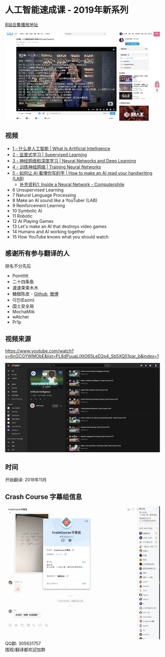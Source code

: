 # 人工智能速成课 - 2019年新系列
[B站合集播放地址](https://www.bilibili.com/video/av75822322/)  

![题图](image/img.jpg)

## 视频
* [1 - 什么是人工智能 | What Is Artificial Intelligence](https://www.bilibili.com/video/av74336721/)
* [2 - 监督式学习 | Supervised Learning](https://www.bilibili.com/video/av75707591/)
* [3 - 神经网络和深度学习 | Neural Networks and Deep Learning](https://www.bilibili.com/video/av75821839/)
* [4 - 训练神经网络 | Training Neural Networks](https://www.bilibili.com/video/av75892466)
* [5 - 如何让 AI 看懂你写的字 | How to make an AI read your handwriting (LAB)](https://www.bilibili.com/video/av76635688)
  * [补充资料1: Inside a Neural Network - Computerphile](https://www.youtube.com/watch?v=BFdMrDOx_CM)
* 6 Unsupervised Learning
* 7 Natural Language Processing
* 8 Make an AI sound like a YouTuber (LAB)
* 9 Reinforcement Learning
* 10 Symbolic AI
* 11 Robotic
* 12 AI Playing Games
* 13 Let's make an AI that destroys video games
* 14 Humans and AI working together
* 15 How YouTube knows what you should watch

## 感谢所有参与翻译的人
排名不分先后   
* Pointtttt
* 二十四条鱼
* 速速束束木木
* 糖醋陈皮 - [Github](https://github.com/1c7/), [微博](https://www.weibo.com/u/2004104451)
* 이진(Eazin)
* 国土安全局
* MochaMilk
* wAtcher
* Pr1p   

## 视频来源
https://www.youtube.com/watch?v=6nGCGYWMObE&list=PL8dPuuaLjXtO65LeD2p4_Sb5XQ51par_b&index=1

![视频来源截图](image/yt.jpg)

## 时间
开始翻译: 2019年11月   

## Crash Course 字幕组信息  

![字幕组截图](image/qq.jpg)    
QQ群: 305631757    
围观/翻译都欢迎加群
